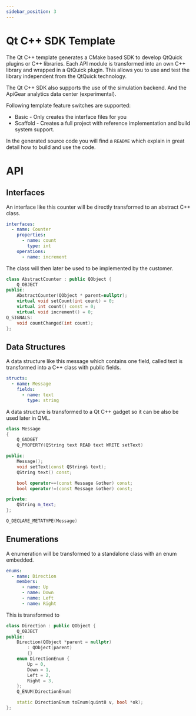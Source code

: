 ```yaml
---
sidebar_position: 3
---
```


# Qt C++ SDK Template

The Qt C++ template generates a CMake based SDK to develop QtQuick plugins or C++ libraries. Each API module is transformed into an own C++ library and wrapped in a QtQuick plugin. This allows you to use and test the library independent from the QtQuick technology.

The Qt C++ SDK also supports the use of the simulation backend. And the ApiGear analytics data center (experimental).

Following template feature switches are supported:

- Basic - Only creates the interface files for you
- Scaffold - Creates a full project with reference implementation and build system support.

In the generated source code you will find a `README` which explain in great detail how to build and use the code.

# API

## Interfaces

An interface like this counter will be directly transformed to an abstract C++ class.

```yaml
interfaces:
  - name: Counter
    properties:
      - name: count
        type: int
    operations:
      - name: increment
```

The class will then later be used to be implemented by the customer.

```cpp
class AbstractCounter : public QObject {
    Q_OBJECT
public:
    AbstractCounter(QObject * parent=nullptr);
    virtual void setCount(int count) = 0;
    virtual int count() const = 0;
    virtual void increment() = 0;
Q_SIGNALS:
    void countChanged(int count);
};
```

## Data Structures

A data structure like this message which contains one field, called text is transformed into a C++ class with public fields.

```yaml
structs:
  - name: Message
    fields:
      - name: text
        type: string
```

A data structure is transformed to a Qt C++ gadget so it can be also be used later in QML.

```cpp
class Message
{
    Q_GADGET
    Q_PROPERTY(QString text READ text WRITE setText)

public:
    Message();
    void setText(const QString& text);
    QString text() const;

    bool operator==(const Message &other) const;
    bool operator!=(const Message &other) const;

private:
    QString m_text;
};

Q_DECLARE_METATYPE(Message)
```

## Enumerations

A enumeration will be transformed to a standalone class with an enum embedded.

```yaml
enums:
  - name: Direction
    members:
      - name: Up
      - name: Down
      - name: Left
      - name: Right
```

This is transformed to

```cpp
class Direction : public QObject {
    Q_OBJECT
public:
    Direction(QObject *parent = nullptr)
        : QObject(parent)
        {}
    enum DirectionEnum {
        Up = 0,
        Down = 1,
        Left = 2,
        Right = 3,
    };
    Q_ENUM(DirectionEnum)

    static DirectionEnum toEnum(quint8 v, bool *ok);
};
```
